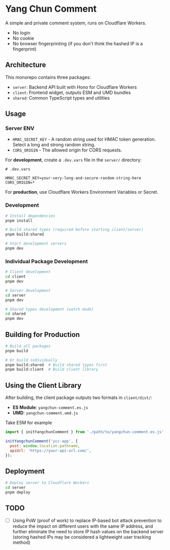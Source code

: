 # Yang Chun Comment

A simple and private comment system, runs on Cloudflare Workers.

- No login
- No cookie
- No browser fingerprinting (if you don't think the hashed IP is a fingerprint)

## Architecture

This monorepo contains three packages:

- `server`: Backend API built with Hono for Cloudflare Workers
- `client`: Frontend widget, outputs ESM and UMD bundles
- `shared`: Common TypeScript types and utilities

## Usage

### Server ENV

- `HMAC_SECRET_KEY` - A random string used for HMAC token generation. Select a long and strong random string.
- `CORS_ORIGIN` - The allowed origin for CORS requests.

For **development**, create a `.dev.vars` file in the `server/` directory:

```env
# .dev.vars

HMAC_SECRET_KEY=your-very-long-and-secure-random-string-here
CORS_ORIGIN=*
```

For **production**, use Cloudflare Workers Environment Variables or Secret.

### Development

```bash
# Install dependencies
pnpm install

# Build shared types (required before starting client/server)
pnpm build:shared

# Start development servers
pnpm dev
```

### Individual Package Development

```bash
# Client development
cd client
pnpm dev

# Server development
cd server
pnpm dev

# Shared types development (watch mode)
cd shared
pnpm dev
```

## Building for Production

```bash
# Build all packages
pnpm build

# Or build individually
pnpm build:shared  # Build shared types first
pnpm build:client  # Build client library
```

## Using the Client Library

After building, the client package outputs two formats in `client/dist/`:

- **ES Module**: `yangchun-comment.es.js`
- **UMD**: `yangchun-comment.umd.js`

Take ESM for example

```js
import { initYangchunComment } from './path/to/yangchun-comment.es.js';

initYangchunComment('ycc-app', {
  post: window.location.pathname,
  apiUrl: 'https://your-api-url.com/',
});
```

## Deployment

```bash
# Deploy server to Cloudflare Workers
cd server
pnpm deploy
```

## TODO

- [ ] Using PoW (proof of work) to replace IP-based bot attack prevention to reduce the impact on different users with the same IP address, and further eliminate the need to store IP hash values on the backend server (storing hashed IPs may be considered a lightweight user tracking method)
